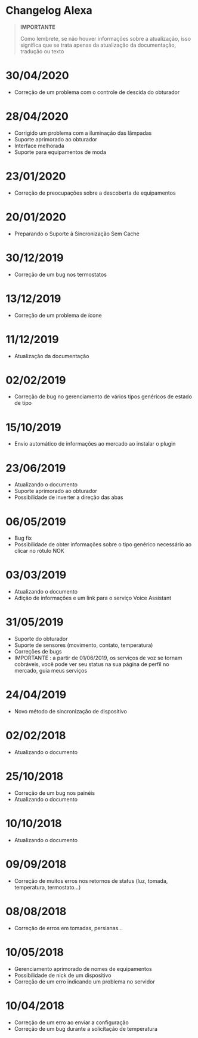 # Changelog Alexa

>**IMPORTANTE**
>
>Como lembrete, se não houver informações sobre a atualização, isso significa que se trata apenas da atualização da documentação, tradução ou texto

# 30/04/2020

- Correção de um problema com o controle de descida do obturador

# 28/04/2020

- Corrigido um problema com a iluminação das lâmpadas
- Suporte aprimorado ao obturador
- Interface melhorada
- Suporte para equipamentos de moda

# 23/01/2020

- Correção de preocupações sobre a descoberta de equipamentos

# 20/01/2020

- Preparando o Suporte à Sincronização Sem Cache

# 30/12/2019

- Correção de um bug nos termostatos

# 13/12/2019

- Correção de um problema de ícone

# 11/12/2019

- Atualização da documentação

# 02/02/2019

- Correção de bug no gerenciamento de vários tipos genéricos de estado de tipo

# 15/10/2019

- Envio automático de informações ao mercado ao instalar o plugin

# 23/06/2019

- Atualizando o documento
- Suporte aprimorado ao obturador
- Possibilidade de inverter a direção das abas

# 06/05/2019

- Bug fix
- Possibilidade de obter informações sobre o tipo genérico necessário ao clicar no rótulo NOK

# 03/03/2019

- Atualizando o documento
- Adição de informações e um link para o serviço Voice Assistant

# 31/05/2019

- Suporte do obturador
- Suporte de sensores (movimento, contato, temperatura)
- Correções de bugs
- IMPORTANTE : a partir de 01/06/2019, os serviços de voz se tornam cobráveis, você pode ver seu status na sua página de perfil no mercado, guia meus serviços

# 24/04/2019

- Novo método de sincronização de dispositivo

# 02/02/2018

- Atualizando o documento

# 25/10/2018

- Correção de um bug nos painéis
- Atualizando o documento

# 10/10/2018

- Atualizando o documento

# 09/09/2018

- Correção de muitos erros nos retornos de status (luz, tomada, temperatura, termostato...)

# 08/08/2018

- Correção de erros em tomadas, persianas...

# 10/05/2018

- Gerenciamento aprimorado de nomes de equipamentos
- Possibilidade de nick de um dispositivo
- Correção de um erro indicando um problema no servidor

# 10/04/2018

- Correção de um erro ao enviar a configuração
- Correção de um bug durante a solicitação de temperatura
